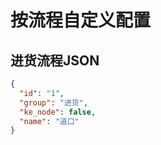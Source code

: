 # 按流程自定义配置

## 进货流程JSON

```json
{
  "id": "1",
  "group": "进货",
  "ke_node": false,
  "name": "道口"
}
```
